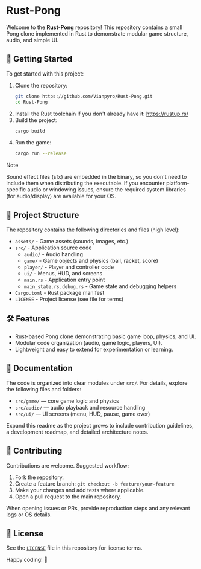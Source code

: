 # Rust-Pong

Welcome to the **Rust-Pong** repository! This repository contains a small Pong clone implemented in Rust to demonstrate modular game structure, audio, and simple UI.

## 🚀 Getting Started

To get started with this project:

1. Clone the repository:
   ```bash
   git clone https://github.com/Vianpyro/Rust-Pong.git
   cd Rust-Pong
   ```
2. Install the Rust toolchain if you don't already have it: <https://rustup.rs/>
3. Build the project:
   ```bash
   cargo build
   ```
4. Run the game:
   ```bash
   cargo run --release
   ```

> [!NOTE]
> Sound effect files (sfx) are embedded in the binary, so you don't need to include them when distributing the executable.
> If you encounter platform-specific audio or windowing issues, ensure the required system libraries (for audio/display) are available for your OS.

## 📁 Project Structure

The repository contains the following directories and files (high level):

- `assets/` - Game assets (sounds, images, etc.)
- `src/` - Application source code
  - `audio/` - Audio handling
  - `game/` - Game objects and physics (ball, racket, score)
  - `player/` - Player and controller code
  - `ui/` - Menus, HUD, and screens
  - `main.rs` - Application entry point
  - `main_state.rs`, `debug.rs` - Game state and debugging helpers
- `Cargo.toml` - Rust package manifest
- `LICENSE` - Project license (see file for terms)

## 🛠 Features

- Rust-based Pong clone demonstrating basic game loop, physics, and UI.
- Modular code organization (audio, game logic, players, UI).
- Lightweight and easy to extend for experimentation or learning.

## 📖 Documentation

The code is organized into clear modules under `src/`. For details, explore the following files and folders:

- `src/game/` — core game logic and physics
- `src/audio/` — audio playback and resource handling
- `src/ui/` — UI screens (menu, HUD, pause, game over)

Expand this readme as the project grows to include contribution guidelines, a development roadmap, and detailed architecture notes.

## 🤝 Contributing

Contributions are welcome. Suggested workflow:

1. Fork the repository.
2. Create a feature branch: `git checkout -b feature/your-feature`
3. Make your changes and add tests where applicable.
4. Open a pull request to the main repository.

When opening issues or PRs, provide reproduction steps and any relevant logs or OS details.

## 📝 License

See the [`LICENSE`](/LICENSE) file in this repository for license terms.

Happy coding! 🎉
